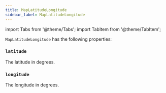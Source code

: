 ```yaml
---
title: MapLatitudeLongitude
sidebar_label: MapLatitudeLongitude
---
```


import Tabs from '@theme/Tabs';
import TabItem from '@theme/TabItem';

`MapLatitudeLongitude` has the following properties:

### `latitude`

The latitude in degrees.

### `longitude`

The longitude in degrees.

